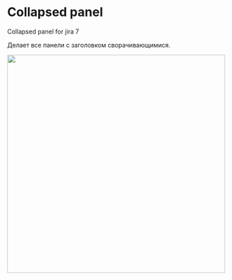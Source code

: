# Collapsed panel
Collapsed panel for jira 7

Делает все панели с заголовком сворачивающимися.

<img src="img\readme.gif" width="500">
